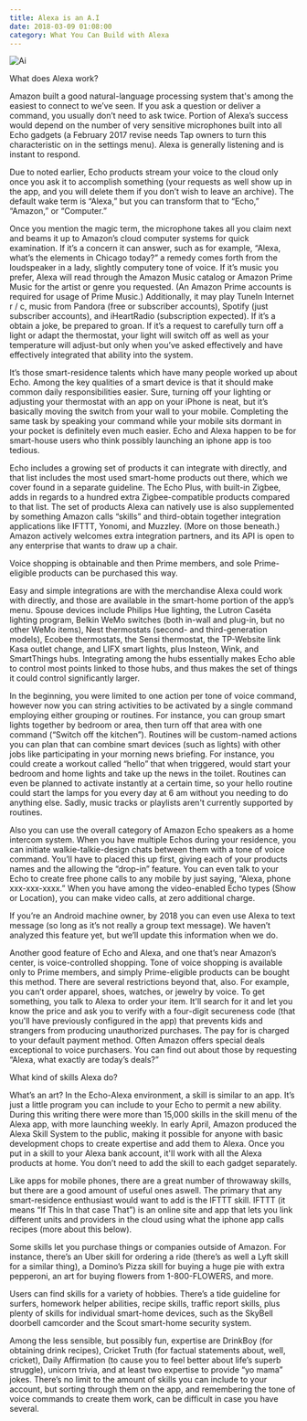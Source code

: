 ```yaml
---
title: Alexa is an A.I
date: 2018-03-09 01:08:00
category: What You Can Build with Alexa
---
```


![Ai](https://www.leeloo-dev.com/content/images/4.jpg)

What does Alexa work?

Amazon built a good natural-language processing system that's among the easiest to connect to we’ve seen. If you ask a question or deliver a command, you usually don’t need to ask twice. Portion of Alexa’s success would depend on the number of very sensitive microphones built into all Echo gadgets (a February 2017 revise needs Tap owners to turn this characteristic on in the settings menu). Alexa is generally listening and is instant to respond.

Due to noted earlier, Echo products stream your voice to the cloud only once you ask it to accomplish something (your requests as well show up in the app, and you will delete them if you don’t wish to leave an archive). The default wake term is “Alexa,” but you can transform that to “Echo,” “Amazon,” or “Computer.”

Once you mention the magic term, the microphone takes all you claim next and beams it up to Amazon’s cloud computer systems for quick examination. If it’s a concern it can answer, such as for example, “Alexa, what’s the elements in Chicago today?” a remedy comes forth from the loudspeaker in a lady, slightly computery tone of voice. If it’s music you prefer, Alexa will read through the Amazon Music catalog or Amazon Prime Music for the artist or genre you requested. (An Amazon Prime accounts is required for usage of Prime Music.) Additionally, it may play TuneIn Internet r / c, music from Pandora (free or subscriber accounts), Spotify (just subscriber accounts), and iHeartRadio (subscription expected). If it’s a obtain a joke, be prepared to groan. If it’s a request to carefully turn off a light or adapt the thermostat, your light will switch off as well as your temperature will adjust-but only when you’ve asked effectively and have effectively integrated that ability into the system.

It’s those smart-residence talents which have many people worked up about Echo. Among the key qualities of a smart device is that it should make common daily responsibilities easier. Sure, turning off your lighting or adjusting your thermostat with an app on your iPhone is neat, but it’s basically moving the switch from your wall to your mobile. Completing the same task by speaking your command while your mobile sits dormant in your pocket is definitely even much easier. Echo and Alexa happen to be for smart-house users who think possibly launching an iphone app is too tedious.

Echo includes a growing set of products it can integrate with directly, and that list includes the most used smart-home products out there, which we cover found in a separate guideline. The Echo Plus, with built-in Zigbee, adds in regards to a hundred extra Zigbee-compatible products compared to that list. The set of products Alexa can natively use is also supplemented by something Amazon calls “skills” and third-obtain together integration applications like IFTTT, Yonomi, and Muzzley. (More on those beneath.) Amazon actively welcomes extra integration partners, and its API is open to any enterprise that wants to draw up a chair.

Voice shopping is obtainable and then Prime members, and sole Prime-eligible products can be purchased this way.

Easy and simple integrations are with the merchandise Alexa could work with directly, and those are available in the smart-home portion of the app’s menu. Spouse devices include Philips Hue lighting, the Lutron Caséta lighting program, Belkin WeMo switches (both in-wall and plug-in, but no other WeMo items), Nest thermostats (second- and third-generation models), Ecobee thermostats, the Sensi thermostat, the TP-Website link Kasa outlet change, and LIFX smart lights, plus Insteon, Wink, and SmartThings hubs. Integrating among the hubs essentially makes Echo able to control most points linked to those hubs, and thus makes the set of things it could control significantly larger.

In the beginning, you were limited to one action per tone of voice command, however now you can string activities to be activated by a single command employing either grouping or routines. For instance, you can group smart lights together by bedroom or area, then turn off that area with one command (“Switch off the kitchen”). Routines will be custom-named actions you can plan that can combine smart devices (such as lights) with other jobs like participating in your morning news briefing. For instance, you could create a workout called “hello” that when triggered, would start your bedroom and home lights and take up the news in the toilet. Routines can even be planned to activate instantly at a certain time, so your hello routine could start the lamps for you every day at 6 am without you needing to do anything else. Sadly, music tracks or playlists aren't currently supported by routines.

Also you can use the overall category of Amazon Echo speakers as a home intercom system. When you have multiple Echos during your residence, you can initiate walkie-talkie-design chats between them with a tone of voice command. You’ll have to placed this up first, giving each of your products names and the allowing the “drop-in” feature. You can even talk to your Echo to create free phone calls to any mobile by just saying, “Alexa, phone xxx-xxx-xxxx.” When you have among the video-enabled Echo types (Show or Location), you can make video calls, at zero additional charge.

If you’re an Android machine owner, by 2018 you can even use Alexa to text message (so long as it’s not really a group text message). We haven’t analyzed this feature yet, but we’ll update this information when we do.

Another good feature of Echo and Alexa, and one that’s near Amazon’s center, is voice-controlled shopping. Tone of voice shopping is available only to Prime members, and simply Prime-eligible products can be bought this method. There are several restrictions beyond that, also. For example, you can’t order apparel, shoes, watches, or jewelry by voice. To get something, you talk to Alexa to order your item. It'll search for it and let you know the price and ask you to verify with a four-digit secureness code (that you'll have previously configured in the app) that prevents kids and strangers from producing unauthorized purchases. The pay for is charged to your default payment method. Often Amazon offers special deals exceptional to voice purchasers. You can find out about those by requesting “Alexa, what exactly are today’s deals?”

What kind of skills Alexa do?

What’s an art? In the Echo-Alexa environment, a skill is similar to an app. It’s just a little program you can include to your Echo to permit a new ability. During this writing there were more than 15,000 skills in the skill menu of the Alexa app, with more launching weekly. In early April, Amazon produced the Alexa Skill System to the public, making it possible for anyone with basic development chops to create expertise and add them to Alexa. Once you put in a skill to your Alexa bank account, it'll work with all the Alexa products at home. You don’t need to add the skill to each gadget separately.

Like apps for mobile phones, there are a great number of throwaway skills, but there are a good amount of useful ones aswell. The primary that any smart-residence enthusiast would want to add is the IFTTT skill. IFTTT (it means “If This In that case That”) is an online site and app that lets you link different units and providers in the cloud using what the iphone app calls recipes (more about this below).

Some skills let you purchase things or companies outside of Amazon. For instance, there’s an Uber skill for ordering a ride (there’s as well a Lyft skill for a similar thing), a Domino’s Pizza skill for buying a huge pie with extra pepperoni, an art for buying flowers from 1-800-FLOWERS, and more.

Users can find skills for a variety of hobbies. There’s a tide guideline for surfers, homework helper abilities, recipe skills, traffic report skills, plus plenty of skills for individual smart-home devices, such as the SkyBell doorbell camcorder and the Scout smart-home security system.

Among the less sensible, but possibly fun, expertise are DrinkBoy (for obtaining drink recipes), Cricket Truth (for factual statements about, well, cricket), Daily Affirmation (to cause you to feel better about life’s superb struggle), unicorn trivia, and at least two expertise to provide “yo mama” jokes. There’s no limit to the amount of skills you can include to your account, but sorting through them on the app, and remembering the tone of voice commands to create them work, can be difficult in case you have several.